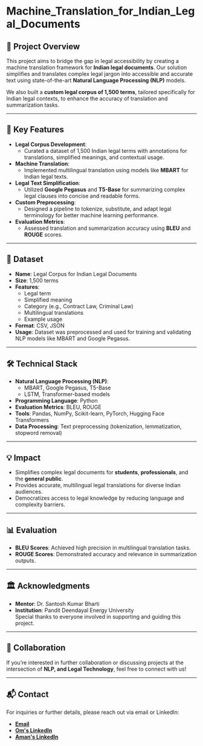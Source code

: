 # Machine_Translation_for_Indian_Legal_Documents

## 📜 Project Overview
This project aims to bridge the gap in legal accessibility by creating a machine translation framework for **Indian legal documents**. Our solution simplifies and translates complex legal jargon into accessible and accurate text using state-of-the-art **Natural Language Processing (NLP)** models. 

We also built a **custom legal corpus of 1,500 terms**, tailored specifically for Indian legal contexts, to enhance the accuracy of translation and summarization tasks.

---

## 🚀 Key Features
- **Legal Corpus Development**:
  - Curated a dataset of 1,500 Indian legal terms with annotations for translations, simplified meanings, and contextual usage.
- **Machine Translation**:
  - Implemented multilingual translation using models like **MBART** for Indian legal texts.
- **Legal Text Simplification**:
  - Utilized **Google Pegasus** and **T5-Base** for summarizing complex legal clauses into concise and readable forms.
- **Custom Preprocessing**:
  - Designed a pipeline to tokenize, substitute, and adapt legal terminology for better machine learning performance.
- **Evaluation Metrics**:
  - Assessed translation and summarization accuracy using **BLEU** and **ROUGE** scores.

---

## 📂 Dataset
- **Name**: Legal Corpus for Indian Legal Documents  
- **Size**: 1,500 terms  
- **Features**:
  - Legal term
  - Simplified meaning
  - Category (e.g., Contract Law, Criminal Law)
  - Multilingual translations
  - Example usage
- **Format**: CSV, JSON  
- **Usage**: Dataset was preprocessed and used for training and validating NLP models like MBART and Google Pegasus.

---

## 🛠️ Technical Stack
- **Natural Language Processing (NLP)**:
  - MBART, Google Pegasus, T5-Base
  - LSTM, Transformer-based models
- **Programming Language**: Python
- **Evaluation Metrics**: BLEU, ROUGE
- **Tools**: Pandas, NumPy, Scikit-learn, PyTorch, Hugging Face Transformers
- **Data Processing**: Text preprocessing (tokenization, lemmatization, stopword removal)

---

## 💡 Impact
- Simplifies complex legal documents for **students**, **professionals**, and the **general public**.
- Provides accurate, multilingual legal translations for diverse Indian audiences.
- Democratizes access to legal knowledge by reducing language and complexity barriers.

---

## 📊 Evaluation
- **BLEU Scores**: Achieved high precision in multilingual translation tasks.
- **ROUGE Scores**: Demonstrated accuracy and relevance in summarization outputs.

---

## 🏛 Acknowledgments
- **Mentor**: Dr. Santosh Kumar Bharti
- **Institution**: Pandit Deendayal Energy University  
Special thanks to everyone involved in supporting and guiding this project.
---

## 🤝 Collaboration
If you’re interested in further collaboration or discussing projects at the intersection of **NLP, and Legal Technology**, feel free to connect with us!

---

## 📬 Contact
For inquiries or further details, please reach out via email or LinkedIn:
- **[Email](mailto:iampatelom@gmail.com)**
- **[Om's LinkedIn](https://www.linkedin.com/in/om-m-patel-b539b8213/)**
- **[Aman's LinkedIn](https://www.linkedin.com/in/aman-k-patel-203122240/)**
